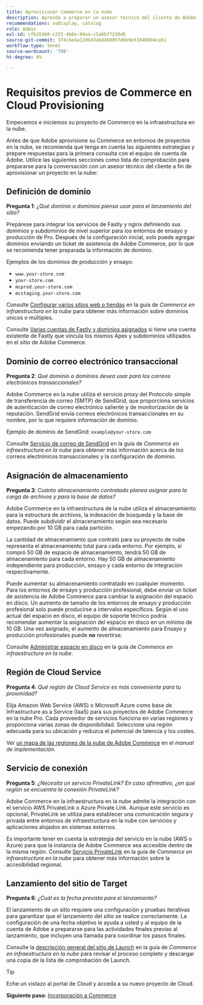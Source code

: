 ```yaml
---
title: Aprovisionar Commerce en la nube
description: Aprenda a preparar un asesor técnico del cliente de Adobe para aprovisionar su Adobe Commerce en proyectos de infraestructura en la nube.
recommendations: noDisplay, catalog
role: Admin
exl-id: cfb354b0-c255-4b6e-94aa-c5a6bf7230d6
source-git-commit: 374cbe4a119b43ab446905fd6b9e51840094ce61
workflow-type: tm+mt
source-wordcount: '756'
ht-degree: 0%

---
```


# Requisitos previos de Commerce en Cloud Provisioning

Empecemos e iniciemos su proyecto de Commerce en la infraestructura en la nube.

Antes de que Adobe aprovisione su Commerce en entornos de proyectos en la nube, se recomienda que tenga en cuenta las siguientes estrategias y prepare respuestas para la primera consulta con el equipo de cuenta de Adobe. Utilice las siguientes secciones como lista de comprobación para prepararse para la conversación con un asesor técnico del cliente a fin de aprovisionar un proyecto en la nube:

## Definición de dominio

**Pregunta 1**: _¿Qué dominio o dominios piensa usar para el lanzamiento del sitio?_

Prepárese para integrar los servicios de Fastly y nginx definiendo sus dominios y subdominios de nivel superior para los entornos de ensayo y producción de Pro. Después de la configuración inicial, solo puede agregar dominios enviando un ticket de asistencia de Adobe Commerce, por lo que se recomienda tener preparada la información de dominio.

Ejemplos de los dominios de producción y ensayo:

- `www.your-store.com`
- `your-store.com`
- `mcprod.your-store.com`
- `mcstaging.your-store.com`

Consulte [Configurar varios sitios web o tiendas](../cloud-guide/store/multiple-sites.md) en la guía de _Commerce en infraestructura en la nube_ para obtener más información sobre dominios únicos o múltiples.

Consulte [Varias cuentas de Fastly y dominios asignados](https://experienceleague.adobe.com/en/docs/commerce-cloud-service/user-guide/cdn/fastly#multiple-fastly-accounts-and-assigned-domains) si tiene una cuenta existente de Fastly que vincula los mismos Apex y subdominios utilizados en el sitio de Adobe Commerce.

## Dominio de correo electrónico transaccional

**Pregunta 2**: _Qué dominio o dominios desea usar para los correos electrónicos transaccionales?_

Adobe Commerce en la nube utiliza el servicio proxy del Protocolo simple de transferencia de correo (SMTP) de SendGrid, que proporciona servicios de autenticación de correo electrónico saliente y de monitorización de la reputación. SendGrid envía correos electrónicos transaccionales en su nombre, por lo que requiere información de dominio.

Ejemplo de dominio de SendGrid: `example@your-store.com`

Consulte [Servicio de correo de SendGrid](../cloud-guide/project/sendgrid.md) en la guía de _Commerce en infraestructura en la nube_ para obtener más información acerca de los correos electrónicos transaccionales y la configuración de dominio.

## Asignación de almacenamiento

**Pregunta 3**: _Cuánto almacenamiento contratado planea asignar para la carga de archivos y para la base de datos?_

Adobe Commerce en la infraestructura de la nube utiliza el almacenamiento para la estructura de archivos, la indexación de búsqueda y la base de datos. Puede subdividir el almacenamiento según sea necesario empezando por 10 GB para cada partición.

La cantidad de almacenamiento que contrató para su proyecto de nube representa el almacenamiento total para cada entorno. Por ejemplo, si compró 50 GB de espacio de almacenamiento, tendrá 50 GB de almacenamiento para cada entorno. Hay 50 GB de almacenamiento independiente para producción, ensayo y cada entorno de integración respectivamente.

Puede aumentar su almacenamiento contratado en cualquier momento. Para los entornos de ensayo y producción profesional, debe enviar un ticket de asistencia de Adobe Commerce para cambiar la asignación del espacio en disco. Un aumento de tamaño de los entornos de ensayo y producción profesional solo puede producirse a intervalos específicos. Según el uso actual del espacio en disco, el equipo de soporte técnico podría recomendar aumentar la asignación del espacio en disco en un mínimo de 10 GB. Una vez asignado, el aumento de almacenamiento para Ensayo y producción profesionales puede **no** revertirse.

Consulte [Administrar espacio en disco](../cloud-guide/storage/manage-disk-space.md) en la guía de _Commerce en infraestructura en la nube_.

## Región de Cloud Service

**Pregunta 4**: _Qué región de Cloud Service es más conveniente para tu proximidad?_

Elija Amazon Web Service (AWS) o Microsoft Azure como base de Infrastructure as a Service (IaaS) para sus proyectos de Adobe Commerce en la nube Pro. Cada proveedor de servicios funciona en varias regiones y proporciona varias zonas de disponibilidad. Seleccione una región adecuada para su ubicación y reduzca el potencial de latencia y los costes.

Ver [un mapa de las regiones de la nube de Adobe Commerce](https://experienceleague.adobe.com/docs/commerce-operations/implementation-playbook/infrastructure/cloud/regions.html) en el _manual de implementación_.

## Servicio de conexión

**Pregunta 5**: _¿Necesita un servicio PrivateLink? En caso afirmativo, ¿en qué región se encuentra la conexión PrivateLink?_

Adobe Commerce en la infraestructura en la nube admite la integración con el servicio AWS PrivateLink o Azure Private Link. Aunque este servicio es opcional, PrivateLink se utiliza para establecer una comunicación segura y privada entre entornos de infraestructura en la nube con servicios y aplicaciones alojados en sistemas externos.

Es importante tener en cuenta la estrategia del servicio en la nube (AWS o Azure) para que la instancia de Adobe Commerce sea accesible dentro de la misma región. Consulte [Servicio PrivateLink](../cloud-guide/development/privatelink-service.md) en la guía de _Commerce en infraestructura en la nube_ para obtener más información sobre la accesibilidad regional.

## Lanzamiento del sitio de Target

**Pregunta 6**: _¿Cuál es la fecha prevista para el lanzamiento?_

El lanzamiento de un sitio requiere una configuración y pruebas iterativas para garantizar que el lanzamiento del sitio se realice correctamente. La configuración de una fecha objetivo le ayuda a usted y al equipo de la cuenta de Adobe a prepararse para las actividades finales previas al lanzamiento, que incluyen una llamada para coordinar los pasos finales.

Consulte la [descripción general del sitio de Launch](../cloud-guide/launch/overview.md) en la guía de _Commerce en infraestructura en la nube_ para revisar el proceso completo y descargar una copia de la lista de comprobación de Launch.

>[!TIP]
>
> Eche un vistazo al portal de Cloud y acceda a su nuevo proyecto de Cloud.
>
>**Siguiente paso**: [Incorporación a Commerce](onboarding.md)
